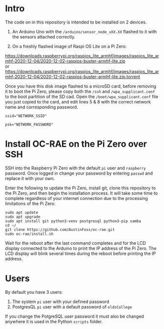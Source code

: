 # Intro
The code on in this repository is intended to be installed on 2 devices.  
1. An Arduino Uno with the `/arduino/sensor_node_vXX.XX` flashed to it with the sensors attached correctly.

2. On a freshly flashed image of Raspi OS Lite on a Pi Zero:  

https://downloads.raspberrypi.org/raspios_lite_armhf/images/raspios_lite_armhf-2020-12-04/2020-12-02-raspios-buster-armhf-lite.zip  
or  
https://downloads.raspberrypi.org/raspios_lite_armhf/images/raspios_lite_armhf-2020-12-04/2020-12-02-raspios-buster-armhf-lite.zip.torrent  

Once you have this disk image flashed to a microSD card, before removing it to boot the Pi Zero, please copy both the `/ssh` and `/wpa_supplicant.conf` to the boot partition of the SD cad. Open the `/boot/wpa_supplicant.conf` file you just copied to the card, and edit lines 5 & 8 with the correct network name and corresponding password.  

`ssid="NETWORK_SSID"`  

`psk="NETWORK_PASSWORD"`  

# Install OC-RAE on the Pi Zero over SSH

SSH into the Raspberry Pi Zero with the default `pi` user and `raspberry` password. Once logged in change your password by entering `passwd` and replace it with your own.  

Enter the following to update the Pi Zero, install git, clone this repository to the Pi Zero, and then begin the installation process. It will take some time to complete regardless of your internet connection due to the processing limitations of the Pi Zero:  

`sudo apt update`   
`sudo apt upgrade`   
`sudo apt install git python3-venv postgresql python3-pip samba`  
`cd ~/`  
`git clone https://github.com/AustinFoss/oc-rae.git`  
`sudo oc-rae/install.sh`  

Wait for the reboot after the last command completes and for the LCD display connected to the Arduino to print the IP address of the Pi Zero. The LCD display will blink several times during the reboot before printing the IP address.

# Users

By default you have 3 users:

1. The system `pi` user with your defined password  
2. PostgresQL `pi` user with a default password of `oldsCollege`  

If you change the PotgreSQL user password it must also be changed anywhere it is used in the Python `scripts` folder.

